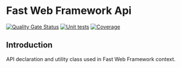 # Fast Web Framework Api

[![Quality Gate Status](https://sonarcloud.io/api/project_badges/measure?project=Fastwf_api&metric=alert_status)](https://sonarcloud.io/summary/new_code?id=Fastwf_api)
[![Unit tests](https://github.com/Fastwf/api/actions/workflows/test.yml/badge.svg)](https://github.com/Fastwf/api/actions/workflows/test.yml)
[![Coverage](https://sonarcloud.io/api/project_badges/measure?project=Fastwf_api&metric=coverage)](https://sonarcloud.io/summary/new_code?id=Fastwf_api)

## Introduction

API declaration and utility class used in Fast Web Framework context.
